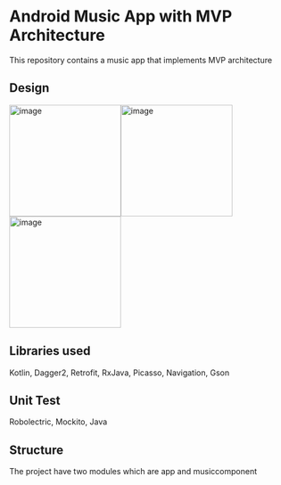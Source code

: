 # Android Music App with  MVP Architecture

This repository contains a music app that implements MVP architecture
 

## Design

 <img src="https://github.com/melikeey/Music-Melikeey/blob/master/ss/ss1.png" width="200" alt="image"/><img src="https://github.com/melikeey/Music-Melikeey/blob/master/ss/ss2.png" width="200" alt="image"/><img src="https://github.com/melikeey/Music-Melikeey/blob/master/ss/ss3.png" width="200" alt="image"/>


## Libraries used

 Kotlin, Dagger2, Retrofit, RxJava, Picasso, Navigation, Gson
 
 ## Unit Test
 
 Robolectric, Mockito, Java
 
 
 ## Structure
 
The project have two modules which are app and musiccomponent

